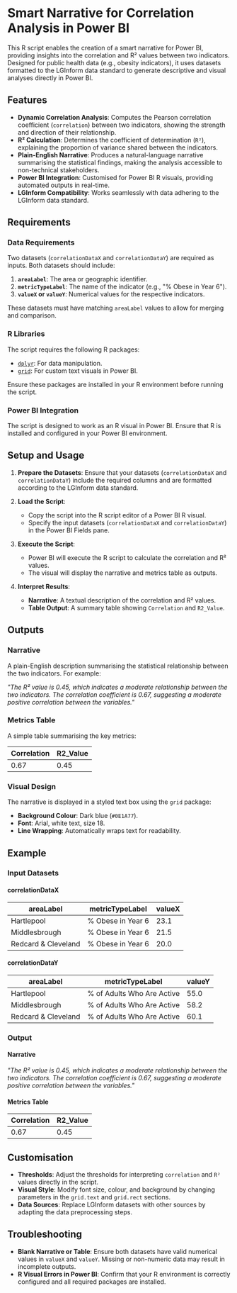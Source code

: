 # Smart Narrative for Correlation Analysis in Power BI

This R script enables the creation of a smart narrative for Power BI, providing insights into the correlation and R² values between two indicators. Designed for public health data (e.g., obesity indicators), it uses datasets formatted to the LGInform data standard to generate descriptive and visual analyses directly in Power BI.

## Features

- **Dynamic Correlation Analysis**: Computes the Pearson correlation coefficient (`correlation`) between two indicators, showing the strength and direction of their relationship.
- **R² Calculation**: Determines the coefficient of determination (`R²`), explaining the proportion of variance shared between the indicators.
- **Plain-English Narrative**: Produces a natural-language narrative summarising the statistical findings, making the analysis accessible to non-technical stakeholders.
- **Power BI Integration**: Customised for Power BI R visuals, providing automated outputs in real-time.
- **LGInform Compatibility**: Works seamlessly with data adhering to the LGInform data standard.

## Requirements

### Data Requirements

Two datasets (`correlationDataX` and `correlationDataY`) are required as inputs. Both datasets should include:

1. **`areaLabel`**: The area or geographic identifier.
2. **`metricTypeLabel`**: The name of the indicator (e.g., "% Obese in Year 6").
3. **`valueX` or `valueY`**: Numerical values for the respective indicators.

These datasets must have matching `areaLabel` values to allow for merging and comparison.

### R Libraries

The script requires the following R packages:
- [`dplyr`](https://dplyr.tidyverse.org/): For data manipulation.
- [`grid`](https://stat.ethz.ch/R-manual/R-devel/library/grid/html/grid-package.html): For custom text visuals in Power BI.

Ensure these packages are installed in your R environment before running the script.

### Power BI Integration

The script is designed to work as an R visual in Power BI. Ensure that R is installed and configured in your Power BI environment.

## Setup and Usage

1. **Prepare the Datasets**: Ensure that your datasets (`correlationDataX` and `correlationDataY`) include the required columns and are formatted according to the LGInform data standard.

2. **Load the Script**:
   - Copy the script into the R script editor of a Power BI R visual.
   - Specify the input datasets (`correlationDataX` and `correlationDataY`) in the Power BI Fields pane.

3. **Execute the Script**:
   - Power BI will execute the R script to calculate the correlation and R² values.
   - The visual will display the narrative and metrics table as outputs.

4. **Interpret Results**:
   - **Narrative**: A textual description of the correlation and R² values.
   - **Table Output**: A summary table showing `Correlation` and `R2_Value`.

## Outputs

### Narrative

A plain-English description summarising the statistical relationship between the two indicators. For example:

*"The R² value is 0.45, which indicates a moderate relationship between the two indicators. The correlation coefficient is 0.67, suggesting a moderate positive correlation between the variables."*

### Metrics Table

A simple table summarising the key metrics:

| Correlation | R2_Value |
|-------------|----------|
| 0.67        | 0.45     |

### Visual Design

The narrative is displayed in a styled text box using the `grid` package:
- **Background Colour**: Dark blue (`#0E1A77`).
- **Font**: Arial, white text, size 18.
- **Line Wrapping**: Automatically wraps text for readability.

## Example

### Input Datasets

#### correlationDataX
| areaLabel    | metricTypeLabel          | valueX |
|--------------|--------------------------|--------|
| Hartlepool   | % Obese in Year 6        | 23.1   |
| Middlesbrough   | % Obese in Year 6        | 21.5   |
| Redcard & Cleveland      | % Obese in Year 6        | 20.0   |

#### correlationDataY
| areaLabel    | metricTypeLabel          | valueY |
|--------------|--------------------------|--------|
| Hartlepool   | % of Adults Who Are Active | 55.0   |
| Middlesbrough   | % of Adults Who Are Active | 58.2   |
| Redcard & Cleveland      | % of Adults Who Are Active | 60.1   |

### Output
#### Narrative
*"The R² value is 0.45, which indicates a moderate relationship between the two indicators. The correlation coefficient is 0.67, suggesting a moderate positive correlation between the variables."*

#### Metrics Table
| Correlation | R2_Value |
|-------------|----------|
| 0.67        | 0.45     |

## Customisation

- **Thresholds**: Adjust the thresholds for interpreting `correlation` and `R²` values directly in the script.
- **Visual Style**: Modify font size, colour, and background by changing parameters in the `grid.text` and `grid.rect` sections.
- **Data Sources**: Replace LGInform datasets with other sources by adapting the data preprocessing steps.

## Troubleshooting

- **Blank Narrative or Table**: Ensure both datasets have valid numerical values in `valueX` and `valueY`. Missing or non-numeric data may result in incomplete outputs.
- **R Visual Errors in Power BI**: Confirm that your R environment is correctly configured and all required packages are installed.

